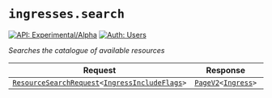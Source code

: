 # `ingresses.search`

[![API: Experimental/Alpha](https://img.shields.io/static/v1?label=API&message=Experimental/Alpha&color=orange&style=flat-square)](/docs/developer-guide/core/api-conventions.md)
[![Auth: Users](https://img.shields.io/static/v1?label=Auth&message=Users&color=informational&style=flat-square)](/docs/developer-guide/core/types.md#role)


_Searches the catalogue of available resources_

| Request | Response | Error |
|---------|----------|-------|
|<code><a href='/docs/reference/dk.sdu.cloud.accounting.api.providers.ResourceSearchRequest.md'>ResourceSearchRequest</a>&lt;<a href='#ingressincludeflags'>IngressIncludeFlags</a>&gt;</code>|<code><a href='/docs/reference/dk.sdu.cloud.PageV2.md'>PageV2</a>&lt;<a href='#ingress'>Ingress</a>&gt;</code>|<code><a href='/docs/reference/dk.sdu.cloud.CommonErrorMessage.md'>CommonErrorMessage</a></code>|


